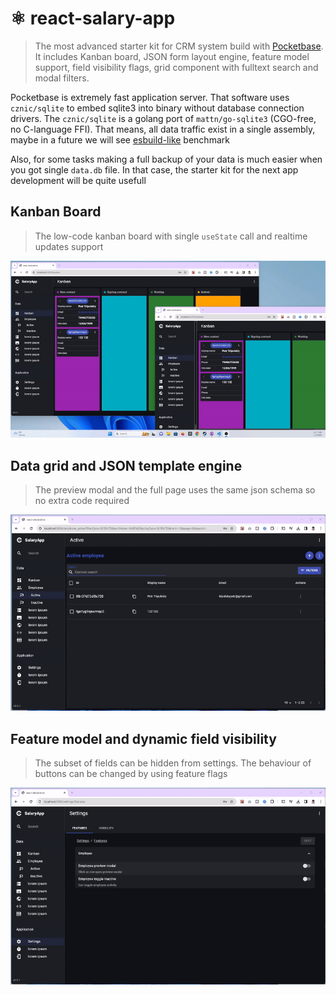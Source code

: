# ⚛️ react-salary-app

> The most advanced starter kit for CRM system build with [Pocketbase](https://pocketbase.io/). It includes Kanban board, JSON form layout engine, feature model support, field visibility flags, grid component with fulltext search and modal filters.

Pocketbase is extremely fast application server. That software uses `cznic/sqlite` to embed sqlite3 into binary without database connection drivers. The `cznic/sqlite` is a golang port of `mattn/go-sqlite3` (CGO-free, no C-language FFI). That means, all data traffic exist in a single assembly, maybe in a future we will see [esbuild-like](https://esbuild.github.io/) benchmark

Also, for some tasks making a full backup of your data is much easier when you got single `data.db` file. In that case, the starter kit for the next app development will be quite usefull

## Kanban Board

> The low-code kanban board with single `useState` call and realtime updates support

![kabnan](./docs/kanban.gif)


## Data grid and JSON template engine

> The preview modal and the full page uses the same json schema so no extra code required

![list](./docs/list.gif)

## Feature model and dynamic field visibility

> The subset of fields can be hidden from settings. The behaviour of buttons can be changed by using feature flags

![settings](./docs/settings.gif)
